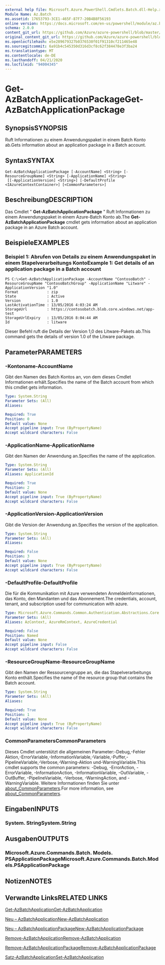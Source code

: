 ```yaml
---
external help file: Microsoft.Azure.PowerShell.Cmdlets.Batch.dll-Help.xml
Module Name: Az.Batch
ms.assetid: 17653793-3CE1-465F-87F7-20B4B8F56193
online version: https://docs.microsoft.com/en-us/powershell/module/az.batch/get-azbatchapplicationpackage
schema: 2.0.0
content_git_url: https://github.com/Azure/azure-powershell/blob/master/src/Batch/Batch/help/Get-AzBatchApplicationPackage.md
original_content_git_url: https://github.com/Azure/azure-powershell/blob/master/src/Batch/Batch/help/Get-AzBatchApplicationPackage.md
ms.openlocfilehash: e5e289679327b0376530f01f91310cf211465e48
ms.sourcegitcommit: 6a91b4c545350d316d3cf8c62f384478e3f3ba24
ms.translationtype: MT
ms.contentlocale: de-DE
ms.lasthandoff: 04/21/2020
ms.locfileid: "94004345"
---
```

# <span data-ttu-id="67d84-101">Get-AzBatchApplicationPackage</span><span class="sxs-lookup"><span data-stu-id="67d84-101">Get-AzBatchApplicationPackage</span></span>

## <span data-ttu-id="67d84-102">Synopsis</span><span class="sxs-lookup"><span data-stu-id="67d84-102">SYNOPSIS</span></span>
<span data-ttu-id="67d84-103">Ruft Informationen zu einem Anwendungspaket in einem Batch Konto ab.</span><span class="sxs-lookup"><span data-stu-id="67d84-103">Gets information about an application package in a Batch account.</span></span>

## <span data-ttu-id="67d84-104">Syntax</span><span class="sxs-lookup"><span data-stu-id="67d84-104">SYNTAX</span></span>

```
Get-AzBatchApplicationPackage [-AccountName] <String> [-ResourceGroupName] <String> [-ApplicationName] <String>
 [[-ApplicationVersion] <String>] [-DefaultProfile <IAzureContextContainer>] [<CommonParameters>]
```

## <span data-ttu-id="67d84-105">Beschreibung</span><span class="sxs-lookup"><span data-stu-id="67d84-105">DESCRIPTION</span></span>
<span data-ttu-id="67d84-106">Das Cmdlet " **Get-AzBatchApplicationPackage** " Ruft Informationen zu einem Anwendungspaket in einem Azure-Batch Konto ab.</span><span class="sxs-lookup"><span data-stu-id="67d84-106">The **Get-AzBatchApplicationPackage** cmdlet gets information about an application package in an Azure Batch account.</span></span>

## <span data-ttu-id="67d84-107">Beispiele</span><span class="sxs-lookup"><span data-stu-id="67d84-107">EXAMPLES</span></span>

### <span data-ttu-id="67d84-108">Beispiel 1: Abrufen von Details zu einem Anwendungspaket in einem Stapelverarbeitungs Konto</span><span class="sxs-lookup"><span data-stu-id="67d84-108">Example 1: Get details of an application package in a Batch account</span></span>
```
PS C:\>Get-AzBatchApplicationPackage -AccountName "ContosoBatch" -ResourceGroupName "ContosoBatchGroup" -ApplicationName "Litware" -ApplicationVersion "1.0"
Format             : zip
State              : Active
Version            : 1.0
LastActivationTime : 13/05/2016 4:03:24 AM
StorageUrl         : https://contosobatch.blob.core.windows.net/app-test
StorageUrlExpiry   : 13/05/2016 8:04:44 AM
Id                 : litware
```

<span data-ttu-id="67d84-109">Dieser Befehl ruft die Details der Version 1,0 des Litware-Pakets ab.</span><span class="sxs-lookup"><span data-stu-id="67d84-109">This command gets the details of version 1.0 of the Litware package.</span></span>

## <span data-ttu-id="67d84-110">Parameter</span><span class="sxs-lookup"><span data-stu-id="67d84-110">PARAMETERS</span></span>

### <span data-ttu-id="67d84-111">-Kontoname</span><span class="sxs-lookup"><span data-stu-id="67d84-111">-AccountName</span></span>
<span data-ttu-id="67d84-112">Gibt den Namen des Batch Kontos an, von dem dieses Cmdlet Informationen erhält.</span><span class="sxs-lookup"><span data-stu-id="67d84-112">Specifies the name of the Batch account from which this cmdlet gets information.</span></span>

```yaml
Type: System.String
Parameter Sets: (All)
Aliases:

Required: True
Position: 0
Default value: None
Accept pipeline input: True (ByPropertyName)
Accept wildcard characters: False
```

### <span data-ttu-id="67d84-113">-ApplicationName</span><span class="sxs-lookup"><span data-stu-id="67d84-113">-ApplicationName</span></span>
<span data-ttu-id="67d84-114">Gibt den Namen der Anwendung an.</span><span class="sxs-lookup"><span data-stu-id="67d84-114">Specifies the name of the application.</span></span>

```yaml
Type: System.String
Parameter Sets: (All)
Aliases: ApplicationId

Required: True
Position: 2
Default value: None
Accept pipeline input: True (ByPropertyName)
Accept wildcard characters: False
```

### <span data-ttu-id="67d84-115">-ApplicationVersion</span><span class="sxs-lookup"><span data-stu-id="67d84-115">-ApplicationVersion</span></span>
<span data-ttu-id="67d84-116">Gibt die Version der Anwendung an.</span><span class="sxs-lookup"><span data-stu-id="67d84-116">Specifies the version of the application.</span></span>

```yaml
Type: System.String
Parameter Sets: (All)
Aliases:

Required: False
Position: 3
Default value: None
Accept pipeline input: True (ByPropertyName)
Accept wildcard characters: False
```

### <span data-ttu-id="67d84-117">-DefaultProfile</span><span class="sxs-lookup"><span data-stu-id="67d84-117">-DefaultProfile</span></span>
<span data-ttu-id="67d84-118">Die für die Kommunikation mit Azure verwendeten Anmeldeinformationen, das Konto, den Mandanten und das Abonnement.</span><span class="sxs-lookup"><span data-stu-id="67d84-118">The credentials, account, tenant, and subscription used for communication with azure.</span></span>

```yaml
Type: Microsoft.Azure.Commands.Common.Authentication.Abstractions.Core.IAzureContextContainer
Parameter Sets: (All)
Aliases: AzContext, AzureRmContext, AzureCredential

Required: False
Position: Named
Default value: None
Accept pipeline input: False
Accept wildcard characters: False
```

### <span data-ttu-id="67d84-119">-ResourceGroupName</span><span class="sxs-lookup"><span data-stu-id="67d84-119">-ResourceGroupName</span></span>
<span data-ttu-id="67d84-120">Gibt den Namen der Ressourcengruppe an, die das Stapelverarbeitungs Konto enthält.</span><span class="sxs-lookup"><span data-stu-id="67d84-120">Specifies the name of the resource group that contains the Batch account.</span></span>

```yaml
Type: System.String
Parameter Sets: (All)
Aliases:

Required: True
Position: 1
Default value: None
Accept pipeline input: True (ByPropertyName)
Accept wildcard characters: False
```

### <span data-ttu-id="67d84-121">CommonParameters</span><span class="sxs-lookup"><span data-stu-id="67d84-121">CommonParameters</span></span>
<span data-ttu-id="67d84-122">Dieses Cmdlet unterstützt die allgemeinen Parameter:-Debug,-Fehler Aktion,-ErrorVariable,-InformationVariable,-Variable,-Puffer,-PipelineVariable,-Verbose,-Warning-Aktion und-WarningVariable.</span><span class="sxs-lookup"><span data-stu-id="67d84-122">This cmdlet supports the common parameters: -Debug, -ErrorAction, -ErrorVariable, -InformationAction, -InformationVariable, -OutVariable, -OutBuffer, -PipelineVariable, -Verbose, -WarningAction, and -WarningVariable.</span></span> <span data-ttu-id="67d84-123">Weitere Informationen finden Sie unter [about_CommonParameters](http://go.microsoft.com/fwlink/?LinkID=113216).</span><span class="sxs-lookup"><span data-stu-id="67d84-123">For more information, see [about_CommonParameters](http://go.microsoft.com/fwlink/?LinkID=113216).</span></span>

## <span data-ttu-id="67d84-124">Eingaben</span><span class="sxs-lookup"><span data-stu-id="67d84-124">INPUTS</span></span>

### <span data-ttu-id="67d84-125">System. String</span><span class="sxs-lookup"><span data-stu-id="67d84-125">System.String</span></span>

## <span data-ttu-id="67d84-126">Ausgaben</span><span class="sxs-lookup"><span data-stu-id="67d84-126">OUTPUTS</span></span>

### <span data-ttu-id="67d84-127">Microsoft.Azure.Commands.Batch. Models. PSApplicationPackage</span><span class="sxs-lookup"><span data-stu-id="67d84-127">Microsoft.Azure.Commands.Batch.Models.PSApplicationPackage</span></span>

## <span data-ttu-id="67d84-128">Notizen</span><span class="sxs-lookup"><span data-stu-id="67d84-128">NOTES</span></span>

## <span data-ttu-id="67d84-129">Verwandte Links</span><span class="sxs-lookup"><span data-stu-id="67d84-129">RELATED LINKS</span></span>

[<span data-ttu-id="67d84-130">Get-AzBatchApplication</span><span class="sxs-lookup"><span data-stu-id="67d84-130">Get-AzBatchApplication</span></span>](./Get-AzBatchApplication.md)

[<span data-ttu-id="67d84-131">Neu – AzBatchApplication</span><span class="sxs-lookup"><span data-stu-id="67d84-131">New-AzBatchApplication</span></span>](./New-AzBatchApplication.md)

[<span data-ttu-id="67d84-132">Neu – AzBatchApplicationPackage</span><span class="sxs-lookup"><span data-stu-id="67d84-132">New-AzBatchApplicationPackage</span></span>](./New-AzBatchApplicationPackage.md)

[<span data-ttu-id="67d84-133">Remove-AzBatchApplication</span><span class="sxs-lookup"><span data-stu-id="67d84-133">Remove-AzBatchApplication</span></span>](./Remove-AzBatchApplication.md)

[<span data-ttu-id="67d84-134">Remove-AzBatchApplicationPackage</span><span class="sxs-lookup"><span data-stu-id="67d84-134">Remove-AzBatchApplicationPackage</span></span>](./Remove-AzBatchApplicationPackage.md)

[<span data-ttu-id="67d84-135">Satz-AzBatchApplication</span><span class="sxs-lookup"><span data-stu-id="67d84-135">Set-AzBatchApplication</span></span>](./Set-AzBatchApplication.md)


